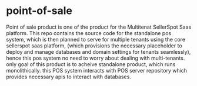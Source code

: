 # point-of-sale
Point of sale product is one of the product for the Multitenat SellerSpot Saas platform. This repo contains the source code for the standalone pos system, which is then planned to serve for multiple tenants using the core sellerspot saas platform, (which provisions the necessary placeholder to deploy and manage databases and domain settings for tenants seamlessly), hence this pos system no need to worry about dealing with multi-tenants. only goal of this product is to acheive standalone product, which runs monolithically. this POS system interacts with POS server repository which provides necessary apis to interact with databases.

